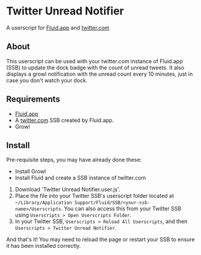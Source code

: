 # Twitter Unread Notifier

A userscript for [Fluid.app](http://fluidapp.com/) and [twitter.com](http://twitter.com)

## About

This userscript can be used with your twitter.com instance of Fluid.app (SSB) to update the dock badge with the count of unread tweets. It also displays a growl notification with the unread count every 10 minutes, just in case you don't watch your dock.

## Requirements

* [Fluid.app](http://fluidapp.com/)
* A [twitter.com](http://twitter.com) SSB created by Fluid.app.
* Growl

## Install

Pre-requisite steps, you may have already done these:

* Install Growl
* Install Fluid and create a SSB instance of twitter.com

1. Download 'Twitter Unread Notifier.user.js'.
2. Place the file into your Twitter SSB's userscript folder located at `~/Library/Application Support/Fluid/SSB/<your-ssb-name>/Userscripts`. You can also access this from your Twitter SSB using `Userscripts > Open Userscripts Folder`.
3. In your Twitter SSB, `Userscripts > Reload All Userscripts`, and then `Userscripts > Twitter Unread Notifier`.

And that's it! You may need to reload the page or restart your SSB to ensure it has been installed correctly.